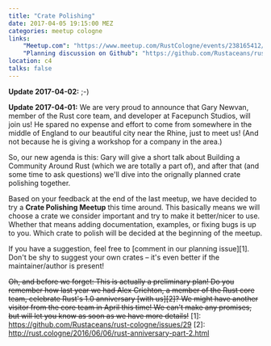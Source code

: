 ```yaml
---
title: "Crate Polishing"
date: 2017-04-05 19:15:00 MEZ
categories: meetup cologne
links:
    "Meetup.com": "https://www.meetup.com/RustCologne/events/238165412/"
    "Planning discussion on Github": "https://github.com/Rustaceans/rust-cologne/issues/29"
location: c4
talks: false
---
```

**Update 2017-04-02:** ;-)

**Update 2017-04-01:** We are very proud to announce that Gary Newvan, member of the Rust core team, and developer at Facepunch Studios, will join us! He spared no expense and effort to come from somewhere in the middle of England to our beautiful city near the Rhine, just to meet us! (And not because he is giving a workshop for a company in the area.)

So, our new agenda is this: Gary will give a short talk about Building a Community Around Rust (which we are totally a part of), and after that (and some time to ask questions) we'll dive into the orignally planned crate polishing together.

Based on your feedback at the end of the last meetup, we have decided to try a
**Crate Polishing Meetup** this time around. This basically means we will choose a
crate we consider important and try to make it better/nicer to use. Whether that
means adding documentation, examples, or fixing bugs is up to you. Which crate
to polish will be decided at the beginning of the meetup.

If you have a suggestion, feel free to [comment in our planning issue][1]. Don't
be shy to suggest your own crates – it's even better if the maintainer/author is
present!
 
~~Oh, and before we forget: This is actually a preliminary plan! Do you remember how
last year we had Alex Crichton, a member of the Rust core team, celebrate Rust's
1.0 anniversary [with us][2]? We might have another visitor from the core team in
April this time! We can't make any promises, but will let you know as soon as we
have more details!~~
[1]: https://github.com/Rustaceans/rust-cologne/issues/29
[2]: http://rust.cologne/2016/06/06/rust-anniversary-part-2.html

